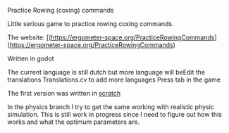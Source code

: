 Practice Rowing (coxing) commands

Little serious game to practice rowing coxing commands. 

The website:
[(https://ergometer-space.org/PracticeRowingCommands]
(https://ergometer-space.org/PracticeRowingCommands)

Written in godot

The current language is still dutch but more language will beEdit the translations Translations.cv to add more languages
Press tab in the game

The first version was written in [scratch](https://scratch.mit.edu/projects/578632637/)


In the physics branch I try to get the same working with realistic physic simulation. This is still work in progress since I need to figure out how this works and what the optimum parameters are.
